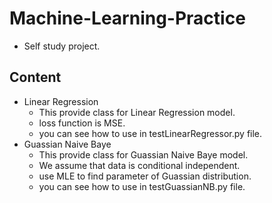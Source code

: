 # Machine-Learning-Practice

- Self study project.

## Content
- Linear Regression
  - This provide class for Linear Regression model.
  - loss function is MSE.
  - you can see how to use in testLinearRegressor.py file.
- Guassian Naive Baye
  - This provide class for Guassian Naive Baye model.
  - We assume that data is conditional independent.
  - use MLE to find parameter of Guassian distribution.
  - you can see how to use in testGuassianNB.py file.
